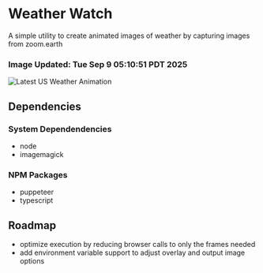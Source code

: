 # Weather Watch

A simple utility to create animated images of weather by capturing images from zoom.earth

### Image Updated: Tue Sep  9 05:10:51 PDT 2025

![Latest US Weather Animation](animations/2025-09-09.webp)

## Dependencies
### System Dependendencies
* node
* imagemagick
### NPM Packages
* puppeteer
* typescript

## Roadmap
* optimize execution by reducing browser calls to only the frames needed
* add environment variable support to adjust overlay and output image options
